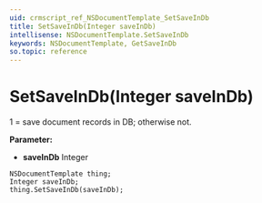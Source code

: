 ```yaml
---
uid: crmscript_ref_NSDocumentTemplate_SetSaveInDb
title: SetSaveInDb(Integer saveInDb)
intellisense: NSDocumentTemplate.SetSaveInDb
keywords: NSDocumentTemplate, GetSaveInDb
so.topic: reference
---
```


# SetSaveInDb(Integer saveInDb)

1 = save document records in DB; otherwise not.

**Parameter:** 
* **saveInDb** Integer

```crmscript
NSDocumentTemplate thing;
Integer saveInDb;
thing.SetSaveInDb(saveInDb);
```

